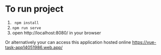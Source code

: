 # To run project

1) ``` npm install```
2) ```npm run serve ```
3) open http://localhost:8080/ in your browser

Or alternatively your can access this application hosted online https://vue-task-app14051986.web.app/
